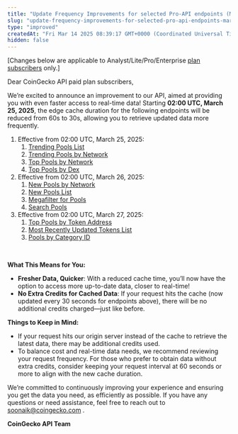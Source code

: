 ```yaml
---
title: "Update Frequency Improvements for selected Pro-API endpoints (March 2025)"
slug: "update-frequency-improvements-for-selected-pro-api-endpoints-march-2025"
type: "improved"
createdAt: "Fri Mar 14 2025 08:39:17 GMT+0000 (Coordinated Universal Time)"
hidden: false
---
```

\[Changes below are applicable to Analyst/Lite/Pro/Enterprise [plan subscribers](https://www.coingecko.com/en/api/pricing) only.]

Dear CoinGecko API paid plan subscribers, 

We’re excited to announce an improvement to our API, aimed at providing you with even faster access to real-time data! Starting **02:00 UTC, March 25, 2025**, the edge cache duration for the following endpoints will be reduced from 60s to 30s, allowing you to retrieve updated data more frequently.

1. Effective from 02:00 UTC, March 25, 2025:
   1. [Trending Pools List](https://docs.coingecko.com/reference/trending-pools-list) 
   2. [Trending Pools by Network](https://docs.coingecko.com/reference/trending-pools-network)
   3. [Top Pools by Network](https://docs.coingecko.com/reference/top-pools-network) 
   4. [Top Pools by Dex](https://docs.coingecko.com/reference/top-pools-dex)
2. Effective from 02:00 UTC, March 26, 2025:
   1. [New Pools by Network](https://docs.coingecko.com/reference/latest-pools-network) 
   2. [New Pools List](https://docs.coingecko.com/reference/latest-pools-list) 
   3. [ Megafilter for Pools](https://docs.coingecko.com/reference/pools-megafilter)
   4. [Search Pools](https://docs.coingecko.com/reference/search-pools)
3. Effective from 02:00 UTC, March 27, 2025:
   1. [Top Pools by Token Address](https://docs.coingecko.com/reference/top-pools-contract-address) 
   2. [Most Recently Updated Tokens List](https://docs.coingecko.com/reference/tokens-info-recent-updated) 
   3. [Pools by Category ID](https://docs.coingecko.com/reference/pools-category)

<br />

**What This Means for You:**

- **Fresher Data, Quicker**: With a reduced cache time, you’ll now have the option to access more up-to-date data, closer to real-time!
- **No Extra Credits for Cached Data**: If your request hits the cache (now updated every 30 seconds for endpoints above), there will be no additional credits charged—just like before.

**Things to Keep in Mind:**

- If your request hits our origin server instead of the cache to retrieve the latest data, there may be additional credits used.
- To balance cost and real-time data needs, we recommend reviewing your request frequency. For those who prefer to obtain data without extra credits, consider keeping your request interval at 60 seconds or more to align with the new cache duration.

We’re committed to continuously improving your experience and ensuring you get the data you need, as efficiently as possible. If you have any questions or need assistance, feel free to reach out to [soonaik@coingecko.com](mailto:soonaik@coingecko.com) .

**CoinGecko API Team**